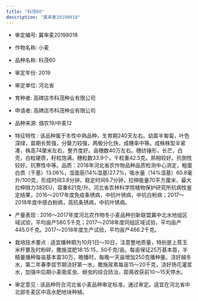 ```yaml
---
title: "科茂60"
description: "冀审麦20198018"
---
```

* 审定编号:  冀审麦20198018

*  作物名称:  小麦

*  品种名称:  科茂60

*  审定年份:  2019

*  审定单位:  河北省

* 育种者:  高碑店市科茂种业有限公司

*  申请者:  高碑店市科茂种业有限公司

*  品种来源:  烟农19/中麦12

*  特征特性 : 
该品种属于冬性中熟品种，生育期240天左右。幼苗半匍匐，叶色深绿，苗期长势强，分蘖力较强，两极分化快，成穗率中等。成株株型半紧凑，株高74厘米左右，整齐度好。亩穗数40万左右。穗纺锤形，长芒，白壳，白粒硬质，籽粒饱满。穗粒数33.9个，千粒重42.5克。熟相较好。抗倒性较好。抗寒性中等。品质：2018年河北省农作物品种品质检测中心测定，粗蛋白质（干基）13.06%，湿面筋(14%湿基)27.7%，吸水量（14%湿基）60.8毫升/100克，形成时间3.8分钟，稳定时间6.7分钟，拉伸能量70平方厘米，最大拉伸阻力382EU，容重821克/升。河北省农林科学院植物保护研究所抗病性鉴定结果，2016～2017年度免疫条锈病，中抗叶锈病，中抗白粉病；2017～2018年度中感白粉病，高抗条锈病，中抗叶锈病。
 
*  产量表现 : 
2016～2017年度河北农作物冬小麦品种创新联盟冀中北水地组区域试验，平均亩产580.5千克；2017～2018年度同组区域试验，平均亩产445.0千克。2017～2018年度生产试验，平均亩产466.2千克。

*  栽培技术要点 : 
适宜播种期为10月1日～10日，注意整地质量，特别是上茬玉米杆要及时粉碎，撒施混肥18:15:15，50千克/亩。每亩保证25万基本苗，半精量播种每亩基本苗30万。晚播时，每晚一天亩增加250克播种量。浇好越冬水，第二年春季拔节期浇好第一水，撒施尿素每亩15～20千克，浇好扬花灌浆水，加强中后期小麦吸浆虫、蚜虫的综合防治，距离收获前10～15天停水。

*  审定意见 : 
该品种符合河北省小麦品种审定标准，通过审定。适宜在河北省中北部冬麦区中高水肥地块种植。
